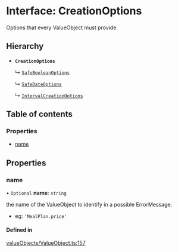 # Interface: CreationOptions

Options that every ValueObject must provide

## Hierarchy

- **`CreationOptions`**

  ↳ [`SafeBooleanOptions`](../wiki/SafeBooleanOptions)

  ↳ [`SafeDateOptions`](../wiki/SafeDateOptions)

  ↳ [`IntervalCreationOptions`](../wiki/IntervalCreationOptions)

## Table of contents

### Properties

- [name](../wiki/CreationOptions#name)

## Properties

### name

• `Optional` **name**: `string`

the name of the ValueObject to identify in a possible ErrorMessage.
- eg: `'MealPlan.price'`

#### Defined in

[valueObjects/ValueObject.ts:157](https://github.com/pcprinz/DDD-basics/blob/347e30e/src/valueObjects/ValueObject.ts#L157)
